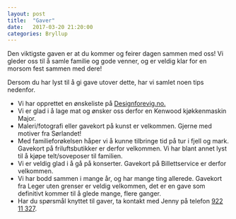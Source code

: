 ```yaml
---
layout: post
title:  "Gaver"
date:   2017-03-20 21:20:00
categories: Bryllup
---
```

Den viktigste gaven er at du kommer og feirer dagen sammen med oss! Vi gleder oss til å samle familie og gode venner, og er veldig klar for en morsom fest sammen med dere!

Dersom du har lyst til å gi gave utover dette, har vi samlet noen tips nedenfor.

 - Vi har opprettet en ønskeliste på [Designforevig.no.][design-for-evig]
 - Vi er glad i å lage mat og ønsker oss derfor en Kenwood kjøkkenmaskin Major.
 - Maleri/fotografi eller gavekort på kunst er velkommen. Gjerne med motiver fra Sørlandet!
 - Med familieforøkelsen håper vi å kunne tilbringe tid på tur i fjell og mark. Gavekort på friluftsbutikker er derfor velkommen. Vi har blant annet lyst til å kjøpe telt/soveposer til familien.
 - Vi er veldig glad i å gå på konserter. Gavekort på Billettservice er derfor velkommen. 
 - Vi har bodd sammen i mange år, og har mange ting allerede. Gavekort fra Leger uten grenser er veldig velkommen, det er en gave som definitivt kommer til å glede mange, flere ganger. 
 - Har du spørsmål knyttet til gaver, ta kontakt med Jenny på telefon [922 11 327][jenny-mob].

[jenny-mob]: tel:+4792211327
[design-for-evig]: https://www.designforevig.no/bryllupslister/14387
